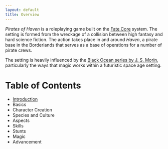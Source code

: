```yaml
---
layout: default
title: Overview
---
```

_Pirates of Haven_ is a roleplaying game built on the [Fate Core](https://evilhat.com/product/fate-core-system/) system.
The setting is formed from the wreckage of a collision between high fantasy and hard science fiction. The action takes
place in and around _Haven_, a pirate base in the Borderlands that serves as a base of operations for a number of pirate crews.

The setting is heavily influenced by the [Black Ocean series by J. S. Morin](https://www.jsmorin.com/black-ocean/), particularly the ways that magic works
within a futuristic space age setting.

# Table of Contents
- [Introduction](/introduction.html)
- Basics
- Character Creation
- Species and Culture
- Aspects
- Skills
- Stunts
- Magic
- Advancement
